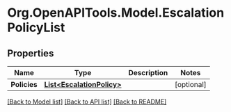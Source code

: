 # Org.OpenAPITools.Model.EscalationPolicyList
## Properties

Name | Type | Description | Notes
------------ | ------------- | ------------- | -------------
**Policies** | [**List&lt;EscalationPolicy&gt;**](EscalationPolicy.md) |  | [optional] 

[[Back to Model list]](../README.md#documentation-for-models) [[Back to API list]](../README.md#documentation-for-api-endpoints) [[Back to README]](../README.md)

